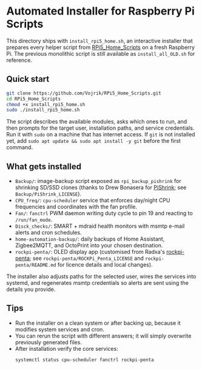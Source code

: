 # Automated Installer for Raspberry Pi Scripts

This directory ships with `install_rpi5_home.sh`, an interactive installer that prepares every helper script from [RPi5_Home_Scripts](https://github.com/Vojrik/RPi5_Home_Scripts) on a fresh Raspberry Pi. The previous monolithic script is still available as `install_all_OLD.sh` for reference.

## Quick start

```bash
git clone https://github.com/Vojrik/RPi5_Home_Scripts.git
cd RPi5_Home_Scripts
chmod +x install_rpi5_home.sh
sudo ./install_rpi5_home.sh
```

The script describes the available modules, asks which ones to run, and then prompts for the target user, installation paths, and service credentials. Run it with `sudo` on a machine that has internet access. If `git` is not installed yet, add `sudo apt update && sudo apt install -y git` before the first command.

## What gets installed

- `Backup/`: image-backup script exposed as `rpi_backup_pishrink` for shrinking SD/SSD clones (thanks to Drew Bonasera for [PiShrink](https://github.com/Drewsif/PiShrink); see `Backup/PiShrink_LICENSE`).
- `CPU_freq/`: `cpu-scheduler` service that enforces day/night CPU frequencies and coordinates with the fan profile.
- `Fan/`: `fanctrl` PWM daemon writing duty cycle to pin 19 and reacting to `/run/fan_mode`.
- `Disck_checks/`: SMART + mdraid health monitors with msmtp e-mail alerts and cron schedules.
- `home-automation-backup/`: daily backups of Home Assistant, Zigbee2MQTT, and OctoPrint into your chosen destination.
- `rockpi-penta/`: OLED display app (customised from Radxa's [rockpi-penta](https://github.com/radxa/rockpi-penta); see `rockpi-penta/ROCKPi_Penta_LICENSE` and `rockpi-penta/README.md` for licence details and local changes).

The installer also adjusts paths for the selected user, wires the services into systemd, and regenerates msmtp credentials so alerts are sent using the details you provide.

## Tips

- Run the installer on a clean system or after backing up, because it modifies system services and cron.
- You can rerun the script with different answers; it will simply overwrite previously generated files.
- After installation verify the core services:
  ```bash
  systemctl status cpu-scheduler fanctrl rockpi-penta
  ```

